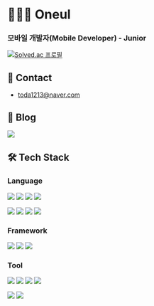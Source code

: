 # 👨🏻‍💻 Oneul
### 모바일 개발자(Mobile Developer) - Junior

[![Solved.ac
프로필](http://mazassumnida.wtf/api/v2/generate_badge?boj=bbtfly98)](https://solved.ac/bbtfly98)

## 📧 Contact
- toda1213@naver.com

## 📝 Blog
[<img src="https://img.shields.io/badge/Velog-20C997?style=for-the-badge&logo=Velog&logoColor=white">](https://velog.io/@oneul1213)

## 🛠️ Tech Stack
### Language
<img src="https://img.shields.io/badge/Kotlin-7F52FF?style=for-the-badge&logo=Kotlin&logoColor=white"> <img src="https://img.shields.io/badge/TypeScript-3178C6?style=for-the-badge&logo=TypeScript&logoColor=white"> <img src="https://img.shields.io/badge/JavaScript-F7DF1E?style=for-the-badge&logo=JavaScript&logoColor=white"> <img src="https://img.shields.io/badge/Java-FF7800?style=for-the-badge&logo=JAVA&logoColor=white">

<img src="https://img.shields.io/badge/Python-3776AB?style=for-the-badge&logo=Python&logoColor=white"> <img src="https://img.shields.io/badge/C-A8B9CC?style=for-the-badge&logo=C&logoColor=white"> <img src="https://img.shields.io/badge/C++-00599C?style=for-the-badge&logo=C++&logoColor=white"> <img src="https://img.shields.io/badge/C Sharp-239120?style=for-the-badge&logo=C Sharp&logoColor=white">

### Framework
<img src="https://img.shields.io/badge/Vue.js-4FC08D?style=for-the-badge&logo=Vue.js&logoColor=white"> <img src="https://img.shields.io/badge/Android-3DDC84?style=for-the-badge&logo=Android&logoColor=white"> <img src="https://img.shields.io/badge/Spring Boot-6DB33F?style=for-the-badge&logo=Spring Boot&logoColor=white">

### Tool
<img src="https://img.shields.io/badge/Android Studio-3DDC84?style=for-the-badge&logo=Android Studio&logoColor=white"> <img src="https://img.shields.io/badge/VS Code-007ACC?style=for-the-badge&logo=Visual Studio Code&logoColor=white"> <img src="https://img.shields.io/badge/DBeaver-382923?style=for-the-badge&logo=DBeaver&logoColor=white"> <img src="https://img.shields.io/badge/Git-F05032?style=for-the-badge&logo=Git&logoColor=white">

<img src="https://img.shields.io/badge/Intellij-000000?style=for-the-badge&logo=IntelliJ IDEA&logoColor=white"> <img src="https://img.shields.io/badge/Github-181717?style=for-the-badge&logo=Github&logoColor=white">
